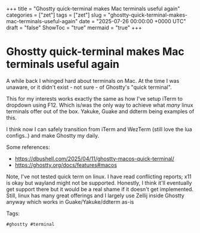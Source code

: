 +++
title = "Ghostty quick-terminal makes Mac terminals useful again"
categories = ["zet"]
tags = ["zet"]
slug = "ghostty-quick-terminal-makes-mac-terminals-useful-again"
date = "2025-07-26 00:00:00 +0000 UTC"
draft = "false"
ShowToc = "true"
mermaid = "true"
+++

# Ghostty quick-terminal makes Mac terminals useful again

A while back I whinged hard about terminals on Mac. At the time I was unaware, or it didn't exist - not sure - of Ghostty's "quick terminal".

This for my interests works exactly the same as how I've setup iTerm to dropdown using F12. Which is/was the only way to achieve what *many* linux terminals offer out of the box. Yakuke, Guake and ddterm being examples of this. 

I think now I can safely transition from iTerm and WezTerm (still love the lua configs..) and make Ghostty my daily. 

Some references:

- https://dbushell.com/2025/04/11/ghostty-macos-quick-terminal/
- https://ghostty.org/docs/features#macos

Note, I've not tested quick term on linux. I have read conflicting reports; x11 is okay but wayland might not be supported. Honestly, I think it'll eventually get support there but it would be a real shame if it doesn't get implemented. Still, linux has many great offerings and I largely use Zellij inside Ghostty anyway which works in Guake/Yakuke/ddterm as-is

Tags:

    #ghostty #terminal

